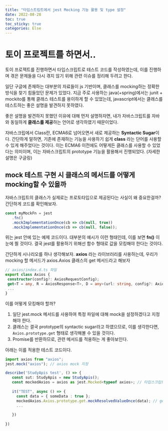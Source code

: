 ```yaml
---
title: "타입스트립트에서 jest Mocking 기능 활용 및 type 설정"
date: 2022-08-28
toc: true
toc_sticky: true
categories: Else
---
```



# 토이 프로젝트를 하면서..
 토이 프로젝트를 진행하면서 타입스크립트로 테스트 코드를 작성하였는데, 이를 진행하며 겪은 문제들을 다시 겪지 않기 위해 관련 이슈를 정리해 두려고 한다.
 
 
 일단 구글에 존재하는 대부분의 자료들이 js 기반이며, 클래스를 mocking하는 정확한 방식을 찾기 힘들었던 문제가 있었다. 
 지금 주로 사용하는 java(+spring)에서는 junit + mockito를 통해 클래스 테스트를 용이하게 할 수 있었는데, javascript에서는 
 클래스를 테스트하는 좋은 설명을 발견하지 못하였다.   
 
 좋은 설명을 발견하지 못했던 이유에 대해 먼저 설명하자면, 내가 자바스크립트를 자바와 동일하게 **클래스를 제공**하는 언어로 생각하였기 때문이었다.   
 
 자바스크립에서 Class란, ECMA6로 넘어오면서 새로 제공하는 **Syntactic Sugar**이다.
 간단하게 말하면, 기존에 존재하는 기능을 사용하기 쉽게 **class** 라는 단어를 사용할 수 있게 해주었다는 것이다. 
 이는 ECMA6 이전에도 어떻게든 클래스를 사용할 수 있었다는 의미이며, 이는 자바스크립트의 prototype 기능을 활용해서 진행되었다. (자세한 설명은 구글링)   
 
## mock 테스트 구현 시 클래스의 메서드를 어떻게 mocking할 수 있을까 
 
 자바스크립트의 클래스가 실제로는 프로토타입으로 제공된다는 사실이 왜 중요한걸까?
 간단하게 코드를 확인해보자.
 ```javascript
 const myMockFn = jest 
    .fn()
    .mockImplementationOnce(cb => cb(null, true))  
    .mockImplementationOnce(cb => cb(null, false));
 ```
 위는 jest 안에 있는 예제 코드이다. 대부분의 예시가 이런 형태인데, 이를 보면 **fn()** 이 눈에 띌 것이다. 결국 jest를 활용하기 위해선 함수 형태로 값을
 모킹해야 한다는 것이다.      
 
 간단하게 시나리오를 하나 생각해보자. **axios** 라는 라이브러리를 사용하는데, 우리가 mocking 할 메서드가 axios.Axios 클래스의 get 메서드라고 해보자
 ```typescript
 // axios/index.d.ts 파일
 export class Axios {
  constructor(config?: AxiosRequestConfig);
  get<T = any, R = AxiosResponse<T>, D = any>(url: string, config?: AxiosRequestConfig<D>): Promise<R>;
  ...
}
 ```
 이를 어떻게 모킹해야 할까?
 1. 일단 jest.mock 메서드를 사용하여 특정 파일에 대해 mock을 설정하겠다고 지정해야 한다.
 2. 클래스는 결국 prototype의 syntactic sugar라고 하였으므로, 이를 생각한다면, `Axios.prototype.get` 형태로 생각해볼 수 있을 것이다.
 3. Promise를 반환하므로, 관련 메서드를 적용하는 게 좋아보인다.   
 
 아래는 이를 적용한 테스트 코드이다.
 ```typescript
 import axios from "axios";
jest.mock("axios"); // axios mock 지정

describe('StudyApis test', () => {
    const sut: StudyApis = new StudyApis();
    const mockedAxios = axios as jest.Mocked<typeof axios>; // 타입스크립트를 위한 axios 타이핑 진행 
    
    it("TEST", async () => { 
      const data = { someData : true };
      mockedAxios.Axios.prototype.get.mockResolvedValueOnce(data); // get이 Promise를 반환하는 메서드이니 mockResolvedValue 사용 
      ...
    
    })
    
})
```


 
 
 
 

 
 

 
 
